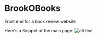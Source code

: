 # BrookOBooks
Front end for a book review website

Here's a Snippet of the main page:
![alt text](https://github.com/retroflake/BrookOBooks/blob/master/mpage.png)
